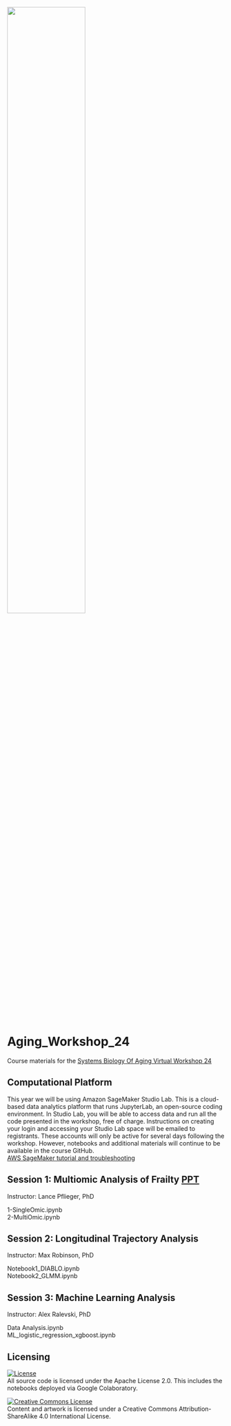 <a href="https://isbscience.org/aging-workshop/"><img src="https://isbscience.org/aging-workshop/images/Systems_Biology_of_Aging_Workshop.png" width="60%"></a>


# Aging_Workshop_24
Course materials for the [Systems Biology Of Aging Virtual Workshop 24](https://isbscience.org/aging-workshop/) <br>


## Computational Platform
This year we will be using Amazon SageMaker Studio Lab. This is a cloud-based data analytics platform that runs JupyterLab, an open-source coding environment. In Studio Lab, you will be able to access data and run all the code presented in the workshop, free of charge. Instructions on creating your login and accessing your Studio Lab space will be emailed to registrants. These accounts will only be active for several days following the workshop. However, notebooks and additional materials will continue to be available in the course GitHub. <br>
[AWS SageMaker tutorial and troubleshooting](https://docs.google.com/presentation/d/1Hh0GXUHuHJOjWvQDOh5aDq_swyi7C4Po/edit#slide=id.g2705e0e223b_0_25) <br>

## Session 1: Multiomic Analysis of Frailty [PPT](https://docs.google.com/presentation/d/1hBnmXDfrJxfxKkE_X4xjOlYkDU4sA7ufKYuic1vRU3w/edit)
Instructor: Lance Pflieger, PhD <br>
  
  1-SingleOmic.ipynb <br>
  2-MultiOmic.ipynb <br>

## Session 2: Longitudinal Trajectory Analysis
Instructor: Max Robinson, PhD <br>

  Notebook1_DIABLO.ipynb <br>
  Notebook2_GLMM.ipynb <br>

## Session 3: Machine Learning Analysis
Instructor: Alex Ralevski, PhD <br>

  Data Analysis.ipynb <br>
  ML_logistic_regression_xgboost.ipynb <br>

## Licensing

[![License](https://img.shields.io/badge/License-Apache%202.0-blue.svg)](https://opensource.org/licenses/Apache-2.0)<br>
All source code is licensed under the Apache License 2.0. This includes the notebooks deployed via Google Colaboratory.

<a rel="license" href="http://creativecommons.org/licenses/by-sa/4.0/"><img alt="Creative Commons License" style="border-width:0" src="https://i.creativecommons.org/l/by-sa/4.0/80x15.png" /></a><br />Content and artwork is licensed under a Creative Commons Attribution-ShareAlike 4.0 International License.
